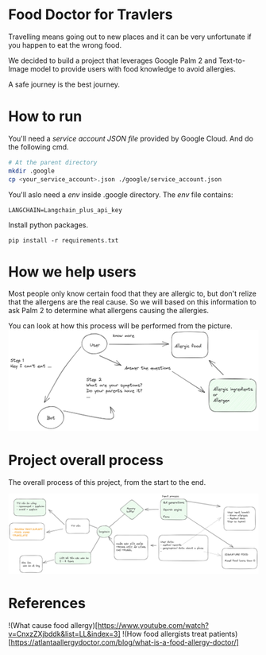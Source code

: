 # Food Doctor for Travlers

Travelling means going out to new places and it can be very unfortunate if you happen to eat the wrong food.

We decided to build a project that leverages Google Palm 2 and Text-to-Image model to provide users with food knowledge to avoid allergies.

A safe journey is the best journey.

# How to run

You'll need a _service account JSON file_ provided by Google Cloud. And do the following cmd.
```bash
# At the parent directory
mkdir .google
cp <your_service_account>.json ./google/service_account.json
```

You'll aslo need a _env_ inside .google directory. The _env_ file contains:
```
LANGCHAIN=Langchain_plus_api_key
```

Install python packages.
```
pip install -r requirements.txt
```

# How we help users

Most people only know certain food that they are allergic to, but don't relize that the allergens are the real cause.
So we will based on this information to ask Palm 2 to determine what allergens causing the allergies.

You can look at how this process will be performed from the picture.
![Checkup process](./doc/doctor_checkup.png)


# Project overall process

The overall process of this project, from the start to the end.

![Overall process](./doc/pate_travel.png)


# References

!(What cause food allergy)[https://www.youtube.com/watch?v=CnxzZXjbddk&list=LL&index=3]
!(How food allergists treat patients)[https://atlantaallergydoctor.com/blog/what-is-a-food-allergy-doctor/]
